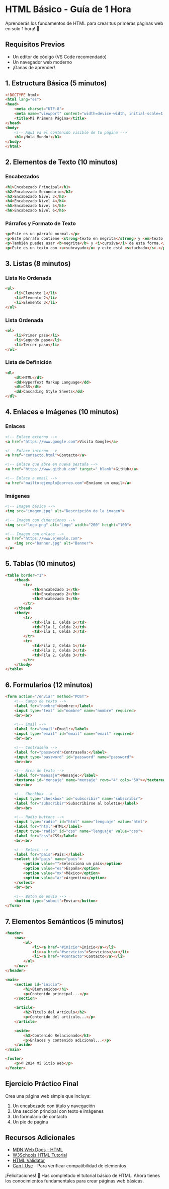 # HTML Básico - Guía de 1 Hora

Aprenderás los fundamentos de HTML para crear tus primeras páginas web en solo 1 hora! 🚀

## Requisitos Previos
- Un editor de código (VS Code recomendado)
- Un navegador web moderno
- ¡Ganas de aprender!

## 1. Estructura Básica (5 minutos)
```html
<!DOCTYPE html>
<html lang="es">
<head>
    <meta charset="UTF-8">
    <meta name="viewport" content="width=device-width, initial-scale=1.0">
    <title>Mi Primera Página</title>
</head>
<body>
    <!-- Aquí va el contenido visible de tu página -->
    <h1>¡Hola Mundo!</h1>
</body>
</html>
```

## 2. Elementos de Texto (10 minutos)

### Encabezados
```html
<h1>Encabezado Principal</h1>
<h2>Encabezado Secundario</h2>
<h3>Encabezado Nivel 3</h3>
<h4>Encabezado Nivel 4</h4>
<h5>Encabezado Nivel 5</h5>
<h6>Encabezado Nivel 6</h6>
```

### Párrafos y Formato de Texto
```html
<p>Este es un párrafo normal.</p>
<p>Este párrafo contiene <strong>texto en negrita</strong> y <em>texto en cursiva</em>.</p>
<p>También puedes usar <b>negrita</b> y <i>cursiva</i> de esta forma.</p>
<p>Este es un texto con <u>subrayado</u> y este está <s>tachado</s>.</p>
```

## 3. Listas (8 minutos)

### Lista No Ordenada
```html
<ul>
    <li>Elemento 1</li>
    <li>Elemento 2</li>
    <li>Elemento 3</li>
</ul>
```

### Lista Ordenada
```html
<ol>
    <li>Primer paso</li>
    <li>Segundo paso</li>
    <li>Tercer paso</li>
</ol>
```

### Lista de Definición
```html
<dl>
    <dt>HTML</dt>
    <dd>HyperText Markup Language</dd>
    <dt>CSS</dt>
    <dd>Cascading Style Sheets</dd>
</dl>
```

## 4. Enlaces e Imágenes (10 minutos)

### Enlaces
```html
<!-- Enlace externo -->
<a href="https://www.google.com">Visita Google</a>

<!-- Enlace interno -->
<a href="contacto.html">Contacto</a>

<!-- Enlace que abre en nueva pestaña -->
<a href="https://www.github.com" target="_blank">GitHub</a>

<!-- Enlace a email -->
<a href="mailto:ejemplo@correo.com">Envíame un email</a>
```

### Imágenes
```html
<!-- Imagen básica -->
<img src="imagen.jpg" alt="Descripción de la imagen">

<!-- Imagen con dimensiones -->
<img src="logo.png" alt="Logo" width="200" height="100">

<!-- Imagen con enlace -->
<a href="https://www.ejemplo.com">
    <img src="banner.jpg" alt="Banner">
</a>
```

## 5. Tablas (10 minutos)
```html
<table border="1">
    <thead>
        <tr>
            <th>Encabezado 1</th>
            <th>Encabezado 2</th>
            <th>Encabezado 3</th>
        </tr>
    </thead>
    <tbody>
        <tr>
            <td>Fila 1, Celda 1</td>
            <td>Fila 1, Celda 2</td>
            <td>Fila 1, Celda 3</td>
        </tr>
        <tr>
            <td>Fila 2, Celda 1</td>
            <td>Fila 2, Celda 2</td>
            <td>Fila 2, Celda 3</td>
        </tr>
    </tbody>
</table>
```

## 6. Formularios (12 minutos)
```html
<form action="/enviar" method="POST">
    <!-- Campo de texto -->
    <label for="nombre">Nombre:</label>
    <input type="text" id="nombre" name="nombre" required>
    <br><br>

    <!-- Email -->
    <label for="email">Email:</label>
    <input type="email" id="email" name="email" required>
    <br><br>

    <!-- Contraseña -->
    <label for="password">Contraseña:</label>
    <input type="password" id="password" name="password">
    <br><br>

    <!-- Área de texto -->
    <label for="mensaje">Mensaje:</label>
    <textarea id="mensaje" name="mensaje" rows="4" cols="50"></textarea>
    <br><br>

    <!-- Checkbox -->
    <input type="checkbox" id="subscribir" name="subscribir">
    <label for="subscribir">Subscribirse al boletín</label>
    <br><br>

    <!-- Radio buttons -->
    <input type="radio" id="html" name="lenguaje" value="html">
    <label for="html">HTML</label>
    <input type="radio" id="css" name="lenguaje" value="css">
    <label for="css">CSS</label>
    <br><br>

    <!-- Select -->
    <label for="pais">País:</label>
    <select id="pais" name="pais">
        <option value="">Selecciona un país</option>
        <option value="es">España</option>
        <option value="mx">México</option>
        <option value="ar">Argentina</option>
    </select>
    <br><br>

    <!-- Botón de envío -->
    <button type="submit">Enviar</button>
</form>
```

## 7. Elementos Semánticos (5 minutos)
```html
<header>
    <nav>
        <ul>
            <li><a href="#inicio">Inicio</a></li>
            <li><a href="#servicios">Servicios</a></li>
            <li><a href="#contacto">Contacto</a></li>
        </ul>
    </nav>
</header>

<main>
    <section id="inicio">
        <h1>Bienvenidos</h1>
        <p>Contenido principal...</p>
    </section>

    <article>
        <h2>Título del Artículo</h2>
        <p>Contenido del artículo...</p>
    </article>

    <aside>
        <h3>Contenido Relacionado</h3>
        <p>Enlaces y contenido adicional...</p>
    </aside>
</main>

<footer>
    <p>© 2024 Mi Sitio Web</p>
</footer>
```

## Ejercicio Práctico Final

Crea una página web simple que incluya:
1. Un encabezado con título y navegación
2. Una sección principal con texto e imágenes
3. Un formulario de contacto
4. Un pie de página

## Recursos Adicionales
- [MDN Web Docs - HTML](https://developer.mozilla.org/es/docs/Web/HTML)
- [W3Schools HTML Tutorial](https://www.w3schools.com/html/)
- [HTML Validator](https://validator.w3.org/)
- [Can I Use](https://caniuse.com/) - Para verificar compatibilidad de elementos

¡Felicitaciones! 🎉 Has completado el tutorial básico de HTML. Ahora tienes los conocimientos fundamentales para crear páginas web básicas.
